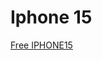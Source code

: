 # Iphone 15
[Free IPHONE15](https://us-tuna-sounds-images.voicemod.net/0a26b874-84e2-4cd3-b634-cb933fa6c356-1702173436416.png)
